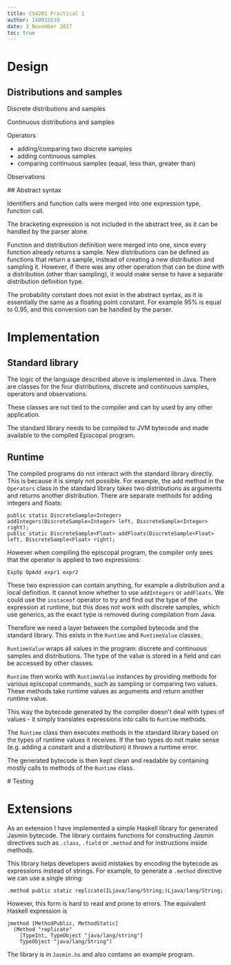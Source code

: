 ```yaml
---
title: CS4201 Practical 1
author: 140015533
date: 3 November 2017
toc: true
---
```


# Design

## Distributions and samples

Discrete distributions and samples

Continuous distributions and samples

Operators
- adding/comparing two discrete samples
- adding continuous samples
- comparing continuous samples (equal, less than, greater than)

Observations

## Abstract syntax

Identifiers and function calls were merged into one expression type, function call.

The bracketing expression is not included in the abstract tree, as it can be handled by the parser alone.

Function and distribution definition were merged into one, since every function already returns a sample. New distributions can be defined as functions that return a sample, instead of creating a new distribution and sampling it. However, if there was any other operation that can be done with a distribution (other than sampling), it would make sense to have a separate distribution definition type.

The probability constant does not exist in the abstract syntax, as it is essentially the same as a floating point constant. For example 95% is equal to 0.95, and this conversion can be handled by the parser.

# Implementation

## Standard library

The logic of the language described above is implemented in Java. There are classes for the four distributions, discrete and continuous samples, operators and observations.

These classes are not tied to the compiler and can by used by any other application.

The standard library needs to be compiled to JVM bytecode and made available to the compiled Episcopal program.

## Runtime

The compiled programs do not interact with the standard library directly. This is because it is simply not possible. For example, the add method in the `Operators` class in the standard library takes two distributions as arguments and returns another distribution. There are separate methods for adding integers and floats:

```
public static DiscreteSample<Integer> addIntegers(DiscreteSample<Integer> left, DiscreteSample<Integer> right);
public static DiscreteSample<Float> addFloats(DiscreteSample<Float> left, DiscreteSample<Float> right);
```

However when compiling the episcopal program, the compiler only sees that the operator is applied to two expressions:

```
ExpOp OpAdd expr1 expr2
```

These two expression can contain anything, for example a distribution and a local definition. It cannot know whether to use `addIntegers` or `addFloats`. We could use the `instaceof` operator to try and find out the type of the expression at runtime, but this does not work with discrete samples, which use generics, as the exact type is removed during compilation from Java.

Therefore we need a layer between the compiled bytecode and the standard library. This exists in the `Runtime` and `RuntimeValue` classes.

`RuntimeValue` wraps all values in the program: discrete and continuous samples and distributions. The type of the value is stored in a field and can be accessed by other classes.

`Runtime` then works with `RuntimeValue` instances by providing methods for various episcopal commands, such as sampling or comparing two values. These methods take runtime values as arguments and return another runtime value.

This way the bytecode generated by the compiler doesn't deal with types of values - it simply translates expressions into calls to `Runtime` methods.

The `Runtime` class then executes methods in the standard library based on the types of runtime values it receives. If the two types do not make sense (e.g. adding a constant and a distribution) it throws a runtime error.

The generated bytecode is then kept clean and readable by containing mostly calls to methods of the `Runtime` class.

# Testing

# Extensions

As an extension I have implemented a simple Haskell library for generated Jasmin bytecode. The library contains functions for constructing Jasmin directives such as `.class`, `.field` or `.method` and for instructions inside methods.

This library helps developers avoid mistakes by encoding the bytecode as expressions instead of strings. For example, to generate a `.method` directive we can use a single string:

```
.method public static replicate(ILjava/lang/String;)Ljava/lang/String;
```

However, this form is hard to read and prone to errors. The equivalent Haskell expression is

```
jmethod [MethodPublic, MethodStatic]
  (Method "replicate"
    [TypeInt, TypeObject "java/lang/string"]
    TypeObject "java/lang/String")
```

The library is in `Jasmin.hs` and also contains an example program.

